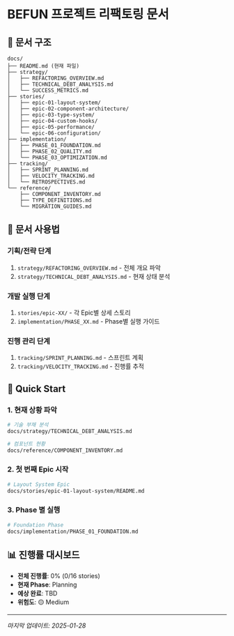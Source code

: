 # BEFUN 프로젝트 리팩토링 문서

## 📁 문서 구조

```
docs/
├── README.md (현재 파일)
├── strategy/
│   ├── REFACTORING_OVERVIEW.md
│   ├── TECHNICAL_DEBT_ANALYSIS.md
│   └── SUCCESS_METRICS.md
├── stories/
│   ├── epic-01-layout-system/
│   ├── epic-02-component-architecture/
│   ├── epic-03-type-system/
│   ├── epic-04-custom-hooks/
│   ├── epic-05-performance/
│   └── epic-06-configuration/
├── implementation/
│   ├── PHASE_01_FOUNDATION.md
│   ├── PHASE_02_QUALITY.md
│   └── PHASE_03_OPTIMIZATION.md
├── tracking/
│   ├── SPRINT_PLANNING.md
│   ├── VELOCITY_TRACKING.md
│   └── RETROSPECTIVES.md
└── reference/
    ├── COMPONENT_INVENTORY.md
    ├── TYPE_DEFINITIONS.md
    └── MIGRATION_GUIDES.md
```

## 📖 문서 사용법

### 기획/전략 단계
1. `strategy/REFACTORING_OVERVIEW.md` - 전체 개요 파악
2. `strategy/TECHNICAL_DEBT_ANALYSIS.md` - 현재 상태 분석

### 개발 실행 단계
1. `stories/epic-XX/` - 각 Epic별 상세 스토리
2. `implementation/PHASE_XX.md` - Phase별 실행 가이드

### 진행 관리 단계
1. `tracking/SPRINT_PLANNING.md` - 스프린트 계획
2. `tracking/VELOCITY_TRACKING.md` - 진행률 추적

## 🚀 Quick Start

### 1. 현재 상황 파악
```bash
# 기술 부채 분석
docs/strategy/TECHNICAL_DEBT_ANALYSIS.md

# 컴포넌트 현황
docs/reference/COMPONENT_INVENTORY.md
```

### 2. 첫 번째 Epic 시작  
```bash
# Layout System Epic
docs/stories/epic-01-layout-system/README.md
```

### 3. Phase 별 실행
```bash
# Foundation Phase
docs/implementation/PHASE_01_FOUNDATION.md
```

## 📊 진행률 대시보드

- **전체 진행률**: 0% (0/16 stories)
- **현재 Phase**: Planning
- **예상 완료**: TBD
- **위험도**: 🟡 Medium

---

*마지막 업데이트: 2025-01-28*